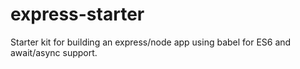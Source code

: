 # express-starter
Starter kit for building an express/node app using babel for ES6 and await/async support. 
